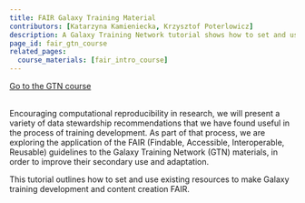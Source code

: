 ```yaml
---
title: FAIR Galaxy Training Material
contributors: [Katarzyna Kamieniecka, Krzysztof Poterlowicz]
description: A Galaxy Training Network tutorial shows how to set and use existing resources to make Galaxy training development and content creation FAIR.
page_id: fair_gtn_course
related_pages: 
  course_materials: [fair_intro_course]
---
```


<a type="button" class="home-button" href="https://training.galaxyproject.org/training-material/topics/fair/tutorials/fair-gtn/tutorial.html">
      Go to the GTN course
</a>
<br>
<br>

Encouraging computational reproducibility in research, we will present a variety of data stewardship recommendations that we have found useful in the process of training development. As part of that process, we are exploring the application of the FAIR (Findable, Accessible, Interoperable, Reusable) guidelines to the Galaxy Training Network (GTN) materials, in order to improve their secondary use and adaptation.

This tutorial outlines how to set and use existing resources to make Galaxy training development and content creation FAIR.